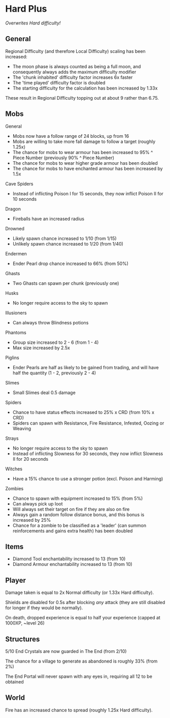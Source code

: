 # Hard Plus

*Overwrites Hard difficulty!*

## General

Regional Difficulty (and therefore Local Difficulty) scaling has been increased:
- The moon phase is always counted as being a full moon, and consequently always adds the maximum difficulty modifier
- The 'chunk inhabited' difficulty factor increases 6x faster
- The 'time played' difficulty factor is doubled
- The starting difficulty for the calculation has been increased by 1.33x

These result in Regional Difficulty topping out at about 9 rather than 6.75.

## Mobs

General
- Mobs now have a follow range of 24 blocks, up from 16
- Mobs are willing to take more fall damage to follow a target (roughly 1.25x)
- The chance for mobs to wear armour has been increased to 95% ^ Piece Number (previously 90% ^ Piece Number)
- The chance for mobs to wear higher grade armour has been doubled
- The chance for mobs to have enchanted armour has been increased by 1.5x

Cave Spiders
- Instead of inflicting Poison I for 15 seconds, they now inflict Poison II for 10 seconds

Dragon
- Fireballs have an increased radius

Drowned
- Likely spawn chance increased to 1/10 (from 1/15)
- Unlikely spawn chance increased to 1/20 (from 1/40)

Endermen
- Ender Pearl drop chance increased to 66% (from 50%)

Ghasts
- Two Ghasts can spawn per chunk (previously one)

Husks
- No longer require access to the sky to spawn

Illusioners
- Can always throw Blindness potions

Phantoms
- Group size increased to 2 - 6 (from 1 - 4)
- Max size increased by 2.5x

Piglins
- Ender Pearls are half as likely to be gained from trading, and will have half the quantity (1 - 2, previously 2 - 4)

Slimes
- Small Slimes deal 0.5 damage

Spiders
- Chance to have status effects increased to 25% x CRD (from 10% x CRD)
- Spiders can spawn with Resistance, Fire Resistance, Infested, Oozing or Weaving

Strays
- No longer require access to the sky to spawn
- Instead of inflicting Slowness for 30 seconds, they now inflict Slowness II for 20 seconds

Witches
- Have a 15% chance to use a stronger potion (excl. Poison and Harming)

Zombies
- Chance to spawn with equipment increased to 15% (from 5%)
- Can always pick up loot
- Will always set their target on fire if they are also on fire
- Always gain a random follow distance bonus, and this bonus is increased by 25%
- Chance for a zombie to be classified as a 'leader' (can summon reinforcements and gains extra health) has been doubled

## Items

- Diamond Tool enchantability increased to 13 (from 10)
- Diamond Armour enchantability increased to 13 (from 10)

## Player

Damage taken is equal to 2x Normal difficulty (or 1.33x Hard difficulty).

Shields are disabled for 0.5s after blocking *any* attack (they are still disabled for longer if they would be normally).

On death, dropped experience is equal to half your experience (capped at 1000XP, ~level 26)

## Structures

5/10 End Crystals are now guarded in The End (from 2/10)

The chance for a village to generate as abandoned is roughly 33% (from 2%)

The End Portal will never spawn with any eyes in, requiring all 12 to be obtained

## World

Fire has an increased chance to spread (roughly 1.25x Hard difficulty).